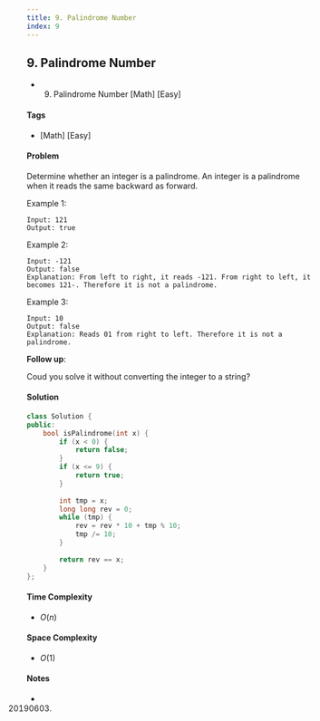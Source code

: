 ```yaml
---
title: 9. Palindrome Number
index: 9
---
```


## 9. Palindrome Number
- 9. Palindrome Number [Math] [Easy]

#### Tags
- [Math] [Easy]

#### Problem
Determine whether an integer is a palindrome. An integer is a palindrome when it reads the same backward as forward.

Example 1:

    Input: 121
    Output: true
    
Example 2:

    Input: -121
    Output: false
    Explanation: From left to right, it reads -121. From right to left, it becomes 121-. Therefore it is not a palindrome.

Example 3:

    Input: 10
    Output: false
    Explanation: Reads 01 from right to left. Therefore it is not a palindrome.

**Follow up**:

Coud you solve it without converting the integer to a string?

#### Solution
``` C++
class Solution {
public:
    bool isPalindrome(int x) {
        if (x < 0) {
            return false;
        }
        if (x <= 9) {
            return true;
        }
        
        int tmp = x;
        long long rev = 0;
        while (tmp) {
            rev = rev * 10 + tmp % 10;
            tmp /= 10;
        }
        
        return rev == x;
    }
};
```

#### Time Complexity
- $O(n)$

#### Space Complexity
- $O(1)$

#### Notes
- 20190603.
